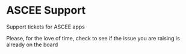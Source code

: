 # ASCEE Support
Support tickets for ASCEE apps

Please, for the love of time, check to see if the issue you are raising is already on the board
